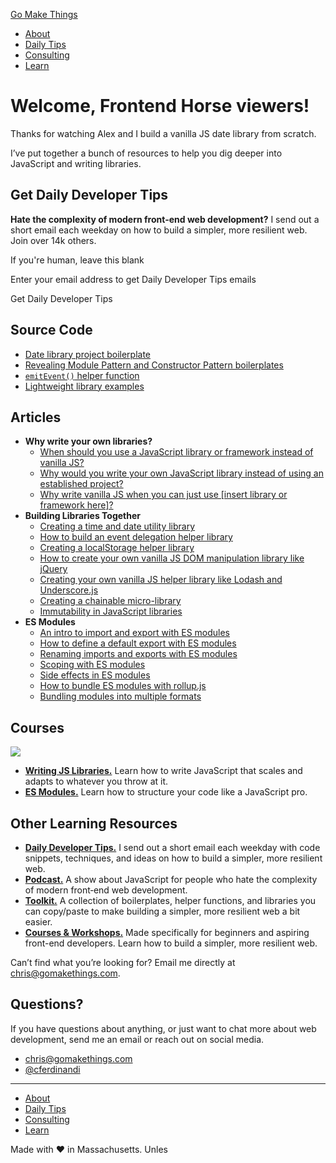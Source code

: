 [Go Make Things](https://gomakethings.com/)

- [About](https://gomakethings.com/about)
- [Daily Tips](https://gomakethings.com/articles)
- [Consulting](https://gomakethings.com/consulting)
- [Learn](https://gomakethings.com/resources)

# Welcome, Frontend Horse viewers!

Thanks for watching Alex and I build a vanilla JS date library from scratch.

I’ve put together a bunch of resources to help you dig deeper into JavaScript and writing libraries.

## Get Daily Developer Tips

**Hate the complexity of modern front‑end web development?** I send out a short email each weekday on how to build a simpler, more resilient web. Join over 14k others.

If you're human, leave this blank 

Enter your email address to get Daily Developer Tips emails 

 

Get Daily Developer Tips

## Source Code

- [Date library project boilerplate](https://github.com/cferdinandi/frontend-horse-js-library)
- [Revealing Module Pattern and Constructor Pattern boilerplates](https://vanillajstoolkit.com/boilerplates/)
- [`emitEvent()` helper function](https://vanillajstoolkit.com/helpers/emitevent/)
- [Lightweight library examples](https://vanillajstoolkit.com/libraries/)

## Articles

- **Why write your own libraries?**
    - [When should you use a JavaScript library or framework instead of vanilla JS?](https://gomakethings.com/when-should-you-use-a-javascript-library-or-framework-instead-of-vanilla-js/)
    - [Why would you write your own JavaScript library instead of using an established project?](https://gomakethings.com/why-would-you-write-your-own-javascript-library-instead-of-using-an-established-project/)
    - [Why write vanilla JS when you can just use \[insert library or framework here\]?](https://gomakethings.com/why-write-vanilla-js-when-you-can-just-use-insert-library-or-framework-here/)
- **Building Libraries Together**
    - [Creating a time and date utility library](https://gomakethings.com/creating-a-time-and-date-utility-library-with-javascript/)
    - [How to build an event delegation helper library](https://gomakethings.com/how-to-build-an-event-delegation-helper-library/)
    - [Creating a localStorage helper library](https://gomakethings.com/creating-a-localstorage-helper-library/)
    - [How to create your own vanilla JS DOM manipulation library like jQuery](https://gomakethings.com/how-to-create-your-own-vanilla-js-dom-manipulation-library-like-jquery/)
    - [Creating your own vanilla JS helper library like Lodash and Underscore.js](https://gomakethings.com/creating-your-own-vanilla-js-helper-library-like-lodash-and-underscore.js/)
    - [Creating a chainable micro-library](https://gomakethings.com/creating-a-chainable-micro-library-with-vanilla-javascript/)
    - [Immutability in JavaScript libraries](https://gomakethings.com/immutability-in-javascript-libraries/)
- **ES Modules**
    - [An intro to import and export with ES modules](https://gomakethings.com/an-intro-to-import-and-export-with-es-modules/)
    - [How to define a default export with ES modules](https://gomakethings.com/how-to-define-a-default-export-with-vanilla-js-es-modules/)
    - [Renaming imports and exports with ES modules](https://gomakethings.com/renaming-imports-and-exports-with-es-modules-in-vanilla-js/)
    - [Scoping with ES modules](https://gomakethings.com/scoping-with-vanilla-js-es-modules/)
    - [Side effects in ES modules](https://gomakethings.com/side-effects-in-es-modules-with-vanilla-js/)
    - [How to bundle ES modules with rollup.js](https://gomakethings.com/how-to-bundle-es-modules-with-rollup.js/)
    - [Bundling modules into multiple formats](https://gomakethings.com/how-to-bundle-es-modules-into-multiple-formats-with-rollup.js/)

## Courses

![](https://vanillajsguides.com/img/guides/writing-libraries.png)

- **[Writing JS Libraries.](https://vanillajsguides.com/writing-js-libraries/)** Learn how to write JavaScript that scales and adapts to whatever you throw at it.
- **[ES Modules.](https://vanillajsguides.com/es-modules/)** Learn how to structure your code like a JavaScript pro.

## Other Learning Resources

- **[Daily Developer Tips.](https://gomakethings.com/newsletter/)** I send out a short email each weekday with code snippets, techniques, and ideas on how to build a simpler, more resilient web.
- **[Podcast.](https://gomakethings.com/podcast/)** A show about JavaScript for people who hate the complexity of modern front‑end web development.
- **[Toolkit.](https://gomakethings.com/toolkit/)** A collection of boilerplates, helper functions, and libraries you can copy/paste to make building a simpler, more resilient web a bit easier.
- **[Courses & Workshops.](https://gomakethings.com/courses/)** Made specifically for beginners and aspiring front-end developers. Learn how to build a simpler, more resilient web.

Can’t find what you’re looking for? Email me directly at [chris@gomakethings.com](mailto:chris@gomakethings.com).

## Questions?

If you have questions about anything, or just want to chat more about web development, send me an email or reach out on social media.

- [chris@gomakethings.com](mailto:chris@gomakethings.com)
- [@cferdinandi](https://mastodon.social/@cferdinandi)

---

- [About](https://gomakethings.com/about)
- [Daily Tips](https://gomakethings.com/articles)
- [Consulting](https://gomakethings.com/consulting)
- [Learn](https://gomakethings.com/resources)

Made with ❤️ in Massachusetts. Unles